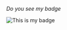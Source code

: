 _Do you see my badge_

![This is my badge](https://img.shields.io/badge/tazri-github-red 'tazri badge')